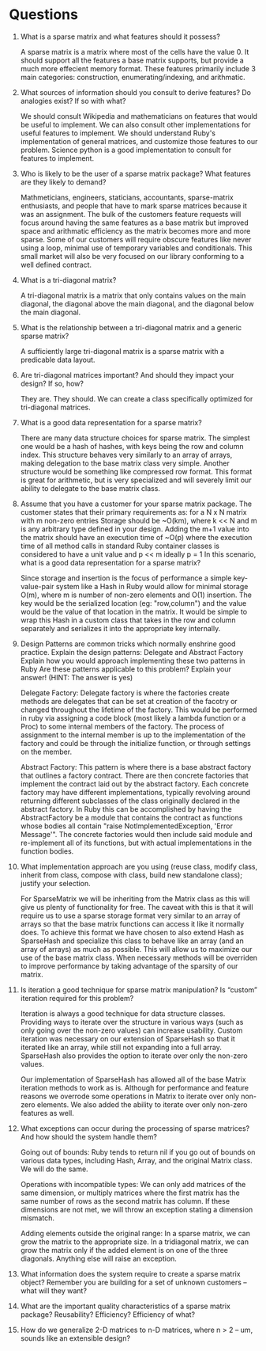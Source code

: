 Questions
=========
1. What is a sparse matrix and what features should it possess?

   A sparse matrix is a matrix where most of the cells have the value 0. It
   should support all the features a base matrix supports, but provide a
   much more effecient memory format. These features primarily include 3
   main categories: construction, enumerating/indexing, and arithmatic.

2. What sources of information should you consult to derive features? Do
   analogies exist? If so with what?

   We should consult Wikipedia and mathematicians on features that would be
   useful to implement. We can also consult other implementations for useful
   features to implement. We should understand Ruby's implementation of general
   matrices, and customize those features to our problem. Science python is a
   good implementation to consult for features to implement.

3. Who is likely to be the user of a sparse matrix package? What features are
   they likely to demand?

   Mathmeticians, engineers, staticians, accountants, sparse-matrix enthusiasts,
   and people that have to mark sparse matrices because it was an assignment.
   The bulk of the customers feature requests will focus around having the same
   features as a base matrix but improved space and arithmatic efficiency as the
   matrix becomes more and more sparse. Some of our customers will require obscure
   features like never using a loop, minimal use of temporary variables and
   conditionals. This small market will also be very focused on our library
   conforming to a well defined contract.

4. What is a tri-diagonal matrix?

   A tri-diagonal matrix is a matrix that only contains values on the main
   diagonal, the diagonal above the main diagonal, and the diagonal below the
   main diagonal.

5. What is the relationship between a tri-diagonal matrix and a generic sparse
   matrix?

   A sufficiently large tri-diagonal matrix is a sparse matrix with a predicable
    data layout.

6. Are tri-diagonal matrices important? And should they impact your design? If
   so, how?

   They are. They should. We can create a class specifically optimized for
   tri-diagonal matrices.

7. What is a good data representation for a sparse matrix?

   There are many data structure choices for sparse matrix. The simplest one
   would be a hash of hashes, with keys being the row and column index. This
   structure behaves very similarly to an array of arrays, making delegation
   to the base matrix class very simple. Another structure would be something
   like compressed row format. This format is great for arithmetic, but is
   very specialized and will severely limit our ability to delegate to the
   base matrix class.

8. Assume that you have a customer for your sparse matrix package. The customer
   states that their primary requirements as: for a N x N matrix with m non-zero
   entries Storage should be ~O(km), where k << N and m is any arbitrary type
   defined in your design. Adding the m+1 value into the matrix should have an
   execution time of ~O(p) where the execution time of all method calls in
   standard Ruby container classes is considered to have a unit value and p << m
   ideally p = 1 In this scenario, what is a good data representation for a
   sparse matrix?

   Since storage and insertion is the focus of performance a simple
   key-value-pair system like a Hash in Ruby would allow for minimal storage O(m),
   where m is number of non-zero elements and O(1) insertion. The key would be
   the serialized location (eg: "row,column") and the value would be the value of
   that location in the matrix. It would be simple to wrap this Hash in a custom
   class that takes in the row and column separately and serializes it into the
   appropriate key internally.

9. Design Patterns are common tricks which normally enshrine good practice.
   Explain the design patterns: Delegate and Abstract Factory Explain how you
   would approach implementing these two patterns in Ruby Are these patterns
   applicable to this problem? Explain your answer! (HINT: The answer is yes)

   Delegate Factory:
   Delegate factory is where the factories create methods are delegates that
   can be set at creation of the facotry or changed throughout the lifetime of
   the factory. This would be performed in ruby via assigning a code block
   (most likely a lambda function or a Proc) to some internal members of the
   factory. The process of assignment to the internal member is up to the
   implementation of the factory and could be through the initialize function,
   or through settings on the member.

   Abstract Factory:
   This pattern is where there is a base abstract factory that outlines a
   factory contract. There are then concrete factories that implement the
   contract laid out by the abstract factory. Each concrete factory may have
   different implementations, typically revolving around returning different
   subclasses of the class originally declared in the abstract factory. In
   Ruby this can be accomplished by having the AbstractFactory be a module that
   contains the contract as functions whose bodies all contain "raise
   NotImplementedException, 'Error Message'". The concrete factories would then
   include said module and re-implement all of its functions, but with actual
   implementations in the function bodies.

10. What implementation approach are you using (reuse class, modify class,
    inherit from class, compose with class, build new standalone class);
    justify your selection.

    For SparseMatrix we will be inheriting from the Matrix class as this will
    give us plenty of functionality for free. The caveat with this is that it
    will require us to use a sparse storage format very similar to an array of
    arrays so that the base matrix functions can access it like it normally does.
    To achieve this format we have chosen to also extend Hash as SparseHash and
    specialize this class to behave like an array (and an array of arrays) as
    much as possible. This will allow us to maximize our use of the base matrix
    class. When necessary methods will be overriden to improve performance by
    taking advantage of the sparsity of our matrix.

11. Is iteration a good technique for sparse matrix manipulation? Is “custom”
    iteration required for this problem?

    Iteration is always a good technique for data structure classes. Providing
    ways to iterate over the structure in various ways (such as only going over
    the non-zero values) can increase usability. Custom iteration was necessary
    on our extension of SparseHash so that it iterated like an array, while still
    not expanding into a full array. SparseHash also provides the option to
    iterate over only the non-zero values.

    Our implementation of SparseHash has allowed all of the base Matrix iteration
    methods to work as is. Although for performance and feature reasons we overrode
    some operations in Matrix to iterate over only non-zero elements. We also added
    the ability to iterate over only non-zero features as well.

12. What exceptions can occur during the processing of sparse matrices? And how
    should the system handle them?

    Going out of bounds: Ruby tends to return nil if you go out of bounds on
    various data types, including Hash, Array, and the original Matrix class.
    We will do the same.

    Operations with incompatible types: We can only add matrices of the same
    dimension, or multiply matrices where the first matrix has the same number
    of rows as the second matrix has column. If these dimensions are not met,
    we will throw an exception stating a dimension mismatch.

    Adding elements outside the original range: In a sparse matrix, we can grow
    the matrix to the appropriate size. In a tridiagonal matrix, we can grow the
    matrix only if the added element is on one of the three diagonals. Anything
    else will raise an exception.

13. What information does the system require to create a sparse matrix object?
    Remember you are building for a set of unknown customers – what will they want?

14. What are the important quality characteristics of a sparse matrix package?
    Reusability? Efficiency? Efficiency of what?

15. How do we generalize 2-D matrices to n-D matrices, where n > 2 – um, sounds
    like an extensible design?
